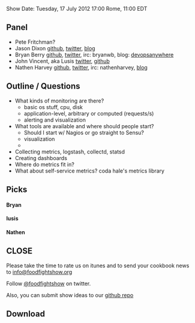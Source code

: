 Show Date:  Tuesday, 17 July 2012 17:00 Rome, 11:00 EDT

Panel<a name="panel"></a>
-----

* Pete Fritchman?
* Jason Dixon  [github](https://github.com/obfuscurity/), [twitter](http://twitter.com/obfuscurity), [blog](http://obfuscurity.com/)
* Bryan Berry [github](http://github.com/bryanwb), [twitter](http://twitter.com/bryanwb), irc: bryanwb, blog: [devopsanywhere](http://devopsanywhere.blogspot.com)
* John Vincent, aka Lusis [twitter](https://twitter.com/#!/lusis), [github](https://github.com/lusis    )
* Nathen Harvey [github](http://github.com/nathenharvey), [twitter](http://twitter.com/nathenharvey), irc: nathenharvey, [blog](http://nathenharvey.com)

Outline / Questions
-------------------

* What kinds of monitoring are there?
  * basic os stuff, cpu, disk
  * application-level, arbitrary or computed (requests/s)
  * alerting and visualization
* What tools are available and where should people start?
  * Should I start w/ Nagios or go straight to Sensu?
  * visualization
  *
* Collecting metrics, logstash, collectd, statsd
* Creating dashboards
* Where do metrics fit in?
* What about self-service metrics? coda hale's metrics library



Picks<a name="picks"></a>
-----

#### Bryan  

#### lusis  

#### Nathen  


CLOSE
-----

Please take the time to rate us on itunes and to send your cookbook
news to info@foodfightshow.org

Follow [@foodfightshow](http://twitter.com/foodfightshow) on twitter.

Also, you can submit show ideas to our [github repo](https://github.com/foodfight/showz)



Download
--------
